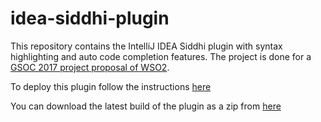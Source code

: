 # idea-siddhi-plugin
This repository contains the IntelliJ IDEA Siddhi plugin with syntax highlighting and auto code completion features. The project is done for a [GSOC 2017 project proposal of WSO2](https://docs.wso2.com/display/GSoC/Project+Proposals+for+2017#ProjectProposalsfor2017-Proposal4:IdeaPluginforSiddhi). 

[](https://drive.google.com/open?id=0B6PMuHZPzv3kSW9wWDRMUk5OR1U)

To deploy this plugin follow the instructions [here](http://www.jetbrains.org/intellij/sdk/docs/basics/getting_started/deploying_plugin.html)

You can download the latest build of the plugin as a zip from [here](https://drive.google.com/open?id=0B6PMuHZPzv3kdnFicHBvYlF0TVk)
